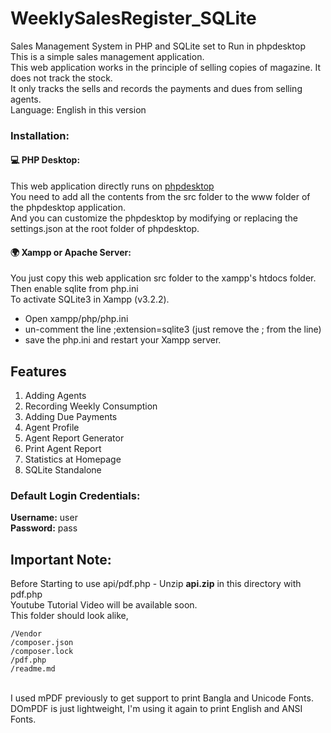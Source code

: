 # WeeklySalesRegister_SQLite
Sales Management System in PHP and SQLite set to Run in phpdesktop</br>
This is a simple sales management application.</br>
This web application works in the principle of selling copies of magazine. It does not track the stock. </br>
It only tracks the sells and records the payments and dues from selling agents.</br>
Language: English in this version

### Installation:
#### 💻 PHP Desktop:
This web application directly runs on [phpdesktop ]([url](https://github.com/cztomczak/phpdesktop)) </br>
You need to add all the contents from the src folder to the www folder of the phpdesktop application. </br>
And you can customize the phpdesktop by modifying or replacing the settings.json at the root folder of phpdesktop.
#### 🌍 Xampp or Apache Server:
You just copy this web application src folder to the xampp's htdocs folder.</br>
Then enable sqlite from php.ini </br>
To activate SQLite3 in Xampp (v3.2.2).</br> 
- Open xampp/php/php.ini 
- un-comment the line ;extension=sqlite3 (just remove the ; from the line)
- save the php.ini and restart your Xampp server.

## Features
1. Adding Agents
2. Recording Weekly Consumption
3. Adding Due Payments
4. Agent Profile
5. Agent Report Generator
6. Print Agent Report
7. Statistics at Homepage
8. SQLite Standalone


### Default Login Credentials:
**Username:** user </br>
**Password:** pass

## Important Note: 
Before Starting to use api/pdf.php - Unzip **api.zip** in this directory with pdf.php </br>
Youtube Tutorial Video will be available soon. </br>
This folder should look alike, </br>

	/Vendor
	/composer.json
	/composer.lock
	/pdf.php
	/readme.md
  
</br>
I used mPDF previously to get support to print Bangla and Unicode Fonts.</br>
DOmPDF is just lightweight, I'm using it again to print English and ANSI Fonts.</br>
